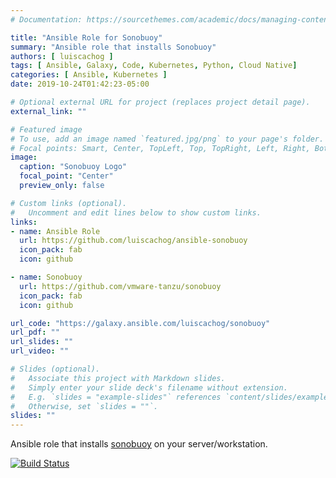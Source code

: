 ```yaml
---
# Documentation: https://sourcethemes.com/academic/docs/managing-content/

title: "Ansible Role for Sonobuoy"
summary: "Ansible role that installs Sonobuoy"
authors: [ luiscachog ]
tags: [ Ansible, Galaxy, Code, Kubernetes, Python, Cloud Native]
categories: [ Ansible, Kubernetes ]
date: 2019-10-24T01:42:23-05:00

# Optional external URL for project (replaces project detail page).
external_link: ""

# Featured image
# To use, add an image named `featured.jpg/png` to your page's folder.
# Focal points: Smart, Center, TopLeft, Top, TopRight, Left, Right, BottomLeft, Bottom, BottomRight.
image:
  caption: "Sonobuoy Logo"
  focal_point: "Center"
  preview_only: false

# Custom links (optional).
#   Uncomment and edit lines below to show custom links.
links:
- name: Ansible Role
  url: https://github.com/luiscachog/ansible-sonobuoy
  icon_pack: fab
  icon: github

- name: Sonobuoy
  url: https://github.com/vmware-tanzu/sonobuoy
  icon_pack: fab
  icon: github

url_code: "https://galaxy.ansible.com/luiscachog/sonobuoy"
url_pdf: ""
url_slides: ""
url_video: ""

# Slides (optional).
#   Associate this project with Markdown slides.
#   Simply enter your slide deck's filename without extension.
#   E.g. `slides = "example-slides"` references `content/slides/example-slides.md`.
#   Otherwise, set `slides = ""`.
slides: ""
---
```


Ansible role that installs [sonobuoy](https://sonobuoy.io/) on your server/workstation.

[![Build Status](https://travis-ci.com/luiscachog/ansible-sonobuoy.svg?branch=master)](https://travis-ci.com/luiscachog/ansible-sonobuoy)
